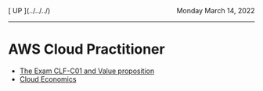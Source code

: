 <title>@abb on AWS Cloud Practitioner Certification</title>

<style>
#date {
	float: right;
}
</style>

<div id="date">
Monday March 14, 2022
</div>
[ UP ](../../../)

<hr>

# AWS Cloud Practitioner

- [ The Exam CLF-C01 and Value proposition ](01.html)
- [ Cloud Economics ](02.html)

